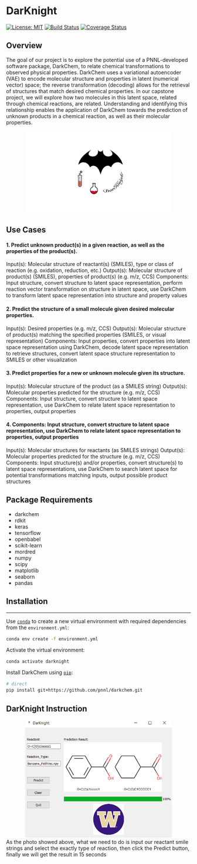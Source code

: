 # DarKnight
[![License: MIT](https://img.shields.io/badge/license-MIT-green.svg)](https://opensource.org/licenses/MIT)
[![Build Status](https://travis-ci.org/UWDIRECT-2019/DarKnight.svg?branch=master)](https://travis-ci.org/UWDIRECT-2019/DarKnight)
[![Coverage Status](https://coveralls.io/repos/github/UWDIRECT-2019/DarKnight/badge.svg?branch=master)](https://coveralls.io/github/UWDIRECT-2019/DarKnight?branch=master)

## Overview
The goal of our project is to explore the potential use of a PNNL-developed software package, DarkChem, to relate chemical transformations to observed physical properties. DarkChem uses a variational autoencoder (VAE) to encode molecular structure and properties in latent (numerical vector) space; the reverse transformation (decoding) allows for the retrieval of structures that match desired chemical properties. In our capstone project, we will explore how two molecules in this latent space, related through chemical reactions, are related. Understanding and identifying this relationship enables the application of DarkChem towards the prediction of unknown products in a chemical reaction, as well as their molecular properties.

<div align=center> <img src="https://github.com/UWDIRECT-2019/DarKnight/raw/master/figures/logo.jpg" width="400"> </div>

## Use Cases
#### 1. Predict unknown product(s) in a given reaction, as well as the properties of the product(s).
Input(s): Molecular structure of reactant(s) (SMILES), type or class of reaction (e.g. oxidation, reduction, etc.)
Output(s): Molecular structure of product(s) (SMILES), properties of product(s) (e.g. m/z, CCS)
Components: Input structure, convert structure to latent space representation, perform reaction vector transformation on structure in latent space, use DarkChem to transform latent space representation into structure and property values
#### 2. Predict the structure of a small molecule given desired molecular properties.
Input(s): Desired properties (e.g. m/z, CCS)
Output(s): Molecular structure of product(s) matching the specified properties (SMILES, or visual representation)
Components: Input properties, convert properties into latent space representation using DarkChem, decode latent space representation to retrieve structures, convert latent space structure representation to SMILES or other visualization
#### 3. Predict properties for a new or unknown molecule given its structure.
Input(s): Molecular structure of the product (as a SMILES string)
Output(s): Molecular properties predicted for the structure (e.g. m/z, CCS)
Components: Input structure, convert structure to latent space representation, use DarkChem to relate latent space representation to properties, output properties
#### 4. Components: Input structure, convert structure to latent space representation, use DarkChem to relate latent space representation to properties, output properties
Input(s): Molecular structures for reactants (as SMILES strings)
Output(s): Molecular properties predicted for the structure (e.g. m/z, CCS)
Components: Input structure(s) and/or properties, convert structure(s) to latent space representations, use DarkChem to search latent space for potential transformations matching inputs, output possible product structures

## Package Requirements

* darkchem
* rdkit 
* keras 
* tensorflow
* openbabel
* scikit-learn
* mordred
* numpy
* scipy 
* matplotlib
* seaborn
* pandas

## Installation
------------
Use [``conda``](https://www.anaconda.com/download/) to create a new virtual environment with required dependencies from the `environment.yml`:
```bash
conda env create -f environment.yml
```

Activate the virtual environment:
```
conda activate darknight
```

Install DarkChem using [``pip``](https://pypi.org/project/pip/):
```bash
# direct
pip install git+https://github.com/pnnl/darkchem.git
```

## DarKnight Instruction
<div align=center> <img src="https://github.com/UWDIRECT-2019/DarKnight/raw/master/GUI/GUI.jpg" width="400"> </div>
As the photo showed above, what we need to do is input our reactant smile strings and select the exactly type of reaction, then click the Predict button, finally we will get the result in 15 seconds
